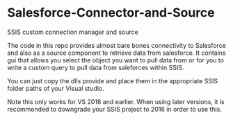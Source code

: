 # Salesforce-Connector-and-Source
SSIS custom connection manager and source

The code in this repo provides almost bare bones connectivity to Salesforce and also as a source component to retrieve data from salesforce. It contains gui that allows you select the object you want to pull data from or for you to write a custom query to pull data from saleforces within SSIS.

You can just copy the dlls provide and place them in the appropriate SSIS folder paths of your Visual studio.

Note this only works for VS 2016 and earlier. When using later versions, it is recommended to downgrade your SSIS project to 2016 in order to use this.
